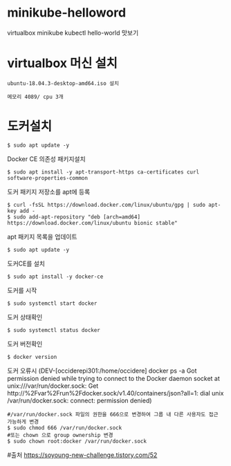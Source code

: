 # minikube-helloword
virtualbox minikube kubectl hello-world 맛보기

# virtualbox 머신 설치
```
ubuntu-18.04.3-desktop-amd64.iso 설치

메모리 4089/ cpu 3개
```

# 도커설치
```
$ sudo apt update -y
```
Docker CE 의존성 패키지설치
```
$ sudo apt install -y apt-transport-https ca-certificates curl software-properties-common
```
도커 패키지 저장소를 apt에 등록
```
$ curl -fsSL https://download.docker.com/linux/ubuntu/gpg | sudo apt-key add -
$ sudo add-apt-repository "deb [arch=amd64] https://download.docker.com/linux/ubuntu bionic stable"
```
apt 패키지 목록을 업데이트
```
$ sudo apt update -y
```
도커CE를 설치
```
$ sudo apt install -y docker-ce
```
도커를 시작
```
$ sudo systemctl start docker
```
도커 상태확인
```
$ sudo systemctl status docker
```
도커 버전확인
```
$ docker version
```

도커 오류시
(DEV-[occiderepi301:/home/occidere] docker ps -a
Got permission denied while trying to connect to the Docker daemon socket at unix:///var/run/docker.sock: Get http://%2Fvar%2Frun%2Fdocker.sock/v1.40/containers/json?all=1: dial unix /var/run/docker.sock: connect: permission denied)
```
#/var/run/docker.sock 파일의 권한을 666으로 변경하여 그룹 내 다른 사용자도 접근 가능하게 변경
$ sudo chmod 666 /var/run/docker.sock
#또는 chown 으로 group ownership 변경
$ sudo chown root:docker /var/run/docker.sock
```



#출처
https://soyoung-new-challenge.tistory.com/52
